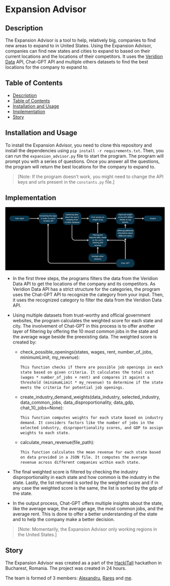 # Expansion Advisor

## Description

The Expansion Advisor is a tool to help, relatively big, companies to find new areas to expand to in United States. Using the Expansion Advisor, companies can find new states and cities to expand to based on their current locations and the locations of their competitors. It uses the [Veridion Data](https://veridion.com/) API, Chat-GPT API and multiple others datasets to find the best locations for the company to expand to.

## Table of Contents

- [Description](#description)
- [Table of Contents](#table-of-contents)
- [Installation and Usage](#installation-and-usage)
- [Implementation](#implementation)
- [Story](#story)

## Installation and Usage

To install the Expansion Advisor, you need to clone this repository and install the dependencies using `pip install -r requirements.txt`. Then, you can run the `expansion_advisor.py` file to start the program. The program will prompt you with a series of questions. Once you answer all the questions, the program will return the best locations for the company to expand to.

> [Note: If the program doesn't work, you might need to change the API keys and urls present in the `constants.py` file.]

## Implementation

![Expansion Advisor](readme_imgs/diagram.png)

* In the first three steps, the programs filters the data from the Veridion Data API to get the locations of the company and its competitors. As Veridion Data API has a strict structure for the categories, the program uses the Chat-GPT API to recognize the category from your input. Then, it uses the recognized category to filter the data from the Veridion Data API.

* Using multiple datasets from trust-worthy and official government websites, the program calculates the weighted score for each state and city. The involvement of Chat-GPT in this process is to offer another layer of filtering by offering the 10 most common jobs in the state and the average wage beside the preexisting data. The weighted score is created by:
    * check_possible_openings(states, wages, rent, number_of_jobs, minimumLimit, my_revenue):
        ```
        This function checks if there are possible job openings in each state based on given criteria. It calculates the total cost (wages * number_of_jobs + rent) and compares it against a threshold (minimumLimit * my_revenue) to determine if the state meets the criteria for potential job openings.
        ```
         
    * create_industry_demand_weights(data_industry, selected_industry, data_common_jobs, data_disproportionality, data_gdp, chat_10_jobs=None):
        ```
        This function computes weights for each state based on industry demand. It considers factors like the number of jobs in the selected industry, disproportionality scores, and GDP to assign weights to each state.
        ```
    * calculate_mean_revenue(file_path):
        ```
        This function calculates the mean revenue for each state based on data provided in a JSON file. It computes the average revenue across different companies within each state.
        ```
* The final weighted score is filtered by checking the industry disproportionality in each state and how common is the industry in the state. Lastly, the list returned is sorted by the weighted score and if in any case the weighted score is the same, the list is sorted by the gdp of the state.

* In the output process, Chat-GPT offers multiple insights about the state, like the average wage, the average age, the most common jobs, and the average rent. This is done to offer a better understanding of the state and to help the company make a better decision.


> [Note: Momentarily, the Expansion Advisor only working regions in the United States.]

## Story

The Expansion Advisor was created as a part of the [HackITall](https://hack.lsacbucuresti.ro/) hackathon in Bucharest, Romania. The project was created in 24 hours.

The team is formed of 3 members: [Alexandru](https://github.com/alexandrutrifu), [Rares](https://github.com/rrsmart8) and [me](https://github.com/robertpaulp).